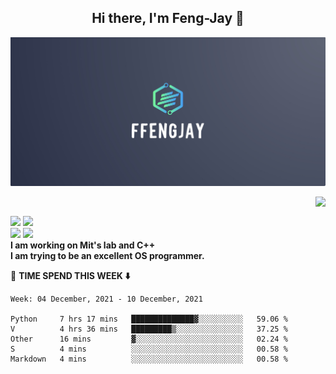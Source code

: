 <h2 align="center"> Hi there, I'm Feng-Jay 👋 </h2>  

![](https://github.com/Feng-Jay/DataStruct/blob/master/Image/1.png)  

<img align="right" src="https://github-readme-stats.vercel.app/api?username=Feng-Jay&show_icons=true&icon_color=CE1D2D&text_color=718096&bg_color=ffffff&hide_title=true" />


&emsp;

![](https://visitor-badge.glitch.me/badge?page_id=Feng-Jay.readme)
![](https://img.shields.io/badge/Concentrate-Cpp-blue)  
![](https://img.shields.io/badge/Rust-primer-orange)
![](https://img.shields.io/badge/Target-OS-9cf)  
**I am working on Mit's lab and C++**  
**I am trying to be an excellent OS programmer.**  


📘 **TIME SPEND THIS WEEK ⬇️**
<!--START_SECTION:waka-->
```text
Week: 04 December, 2021 - 10 December, 2021

Python     7 hrs 17 mins   ██████████████▓░░░░░░░░░░   59.06 % 
V          4 hrs 36 mins   █████████▒░░░░░░░░░░░░░░░   37.25 % 
Other      16 mins         ▓░░░░░░░░░░░░░░░░░░░░░░░░   02.24 % 
S          4 mins          ░░░░░░░░░░░░░░░░░░░░░░░░░   00.58 % 
Markdown   4 mins          ░░░░░░░░░░░░░░░░░░░░░░░░░   00.58 % 
```
<!--END_SECTION:waka-->

